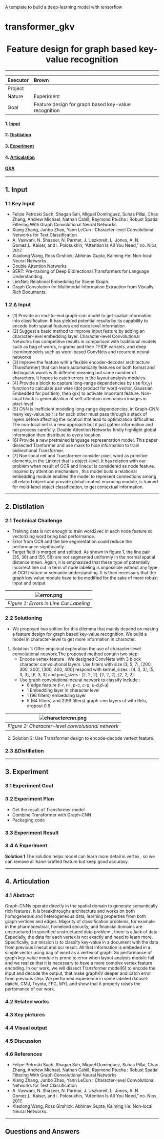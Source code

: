A template to build a deep-learning model with tensorflow

# transformer_gkv

<div align="center">
    <h1>Feature design for graph based key-value recognition</h1>
 </div>




---
    
|Executor | Brown
|:-------|:-----
|Project | 
|Nature | Experiment
|Goal|Feature design for graph based key-value recognition










#### 1. [Input](#input)
#### 2. [Distilation](#distilation)
#### 3. [Experiment](#experiment)
#### 4. [Articulation](#articulation)  
####  [Q&A](#qna)  
---
## <a id="input">1. Input</a>
### **1.1 Key Input**
 * Felipe Petroski Such, Shagan Sah, Miguel Dominguez, Suhas Pillai, Chao Zhang, Andrew Michael, Nathan Cahill, Raymond Ptucha : Robust Spatial Filtering With Graph Convolutional Neural Networks
 * Xiang Zhang, Junbo Zhao, Yann LeCun : Character-level Convolutional Networks for Text Classification
 * A. Vaswani, N. Shazeer, N. Parmar, J. Uszkoreit, L. Jones, A. N. Gomez,L. Kaiser, and I. Polosukhin, “Attention Is All You Need,” no. Nips, 2017.
 * Xiaolong Wang, Ross Girshick, Abhinav Gupta, Kaiming He: Non-local Neural Networks. 
 * Double Attention Networks
 * BERT: Pre-training of Deep Bidirectional Transformers for Language Understanding.
 * LinkNet: Relational Embedding for Scene Graph.
 * Graph Convolution for Multimodal Information Extraction from Visually Rich Documents. 

### **1.2 Δ Input**   
* [1] Provide an end-to-end graph-cnn model to get spatial information into classification. It has yielded potential results by its capability to encode both spatial features and node level
information
* [2] Suggest a basic method to improve input feature by adding an character-level embedding layer. Character-level Convolutional Networks has competitive results in comparison with traditional models such as bag of words, n-grams and their TFIDF variants, and deep learningmodels such as word-based ConvNets and recurrent neural networks
* [3] Improve the feature with a flexible encoder-decoder architecture (Transformer) that can learn automatically features on both format and distinguish words with different meaning but
same number of characters. It hopes to catch errors in the layout analysis modules.
* [4] Provide a block to capture long-range dependencies by use f(x,y) function to calculate pair wise (dot product for word-vector, Gaussian Embedded for position), then g(x) to activate important feature. Non-local block is generalization of self-attention mechanism  images in pixel-level 
* [5] CNN is inefficient modeling long-range dependencies, in Graph-CNN many key-value pair is far each other must pass through a stack of layers before affecting the location that lead to optimization difficulties. The non-local net is a new approach but it just gather information and not process carefully. Double Attention Networks firstly highlight global information then distribute to every location.
* [6] Provide a new pretrained language representation model. This paper dissected Tranformer and use mask to hide information to train bidirectional Transformer.
* [7] Non-local net and Transformer consider pixel, word as primitive elements, in the Linknet that is object-level. It has relation with our problem when result of OCR and linecut is considered as node feature. Inspired by attention mechanism , this model build a relational embedding module enables the model to represent connections among all related object and provide global context encoding module, is trained for multi-label object classification, to get contextual information.

---
## <a id="distilation">2. Distilation</a>
### **2.1 Technical Challenge**  
* Training data is not enough to train word2vec in each node feature so vectorizing word bring bad performance. 
* Error from OCR and the line segmentation could reduce the performance significantly
* Target field is merged and splitted. As shown in figure 1, the line pair (35, 36) and (55, 58) are not segmented uniformly  in  the  normal  spatial  distance  mean. Again,  it  is  emphasized  that these type of potentially incorrect line cut in term of node labeling is impossible without any type of OCR feature or semantic understanding.  It is then necessary that the graph key value module have to be modified for the sake of more robust input and output

| ![error.png](./images/brown/error.png) | 
|:--:| 
| *Figure 1: Errors in Line Cut Labeling* |
### **2.2 Solutioning** 

* We proposed two soltion for this dilemma that mainly depend on making a feature design for graph based key-value recognition. We build a model in character-level to get more information in character. 
1. Solution 1: Offer empirical exploration the use of character-level convolutional network.The proposed method contain two step: 
    * Encode vertex feature : We designed ConvNets with 3 block character convolutional layers. Use filters with size [3, 5, 7], [200, 300, 300], [300, 400, 400] respond with kernel_sizes : [4, 3, 3], [5, 3, 3], [6, 3, 3] and pool_sizes : [2, 2, 2], [2, 2, 2], [2, 2, 2]
    * Use graph convolutional neural network to classify include : 
        * 6 edge feature (l-r, r-l, p-c, c-p, u-d,d-u)
		* 1 Embedding layer in character level
		* 1 (96 filters) embedding layer
		* 5 (64 filters) and 2(96 filters) graph-cnn layers of  with Relu, dropout 0.5

| ![charactercnn.png](./images/brown/charactercnn.png) | 
|:--:| 
| *Figure 2: Character-level convolutional network* |

2. Solution 2: Use Transformer design to encode-decode vertext feature.
    

### **2.3 ΔDistillation**

---
## <a id="experiment">3. Experiment </a>
### **3.1 Experiment Goal** 

### **3.2 Experiment Plan** 
* Get the result of Transformer model
* Combine Transformer with Graph-CNN
* Packaging code


### **3.3 Experiment Result**

### **3.4 Δ Experiment**
**Solution 1** The solution helps model can learn more detail in vertex , so we can remove all  hand-crafted feature but keep good accuracy.

---
## <a id="articulation">4. Articulation</a>
### **4.1 Abstract**
Graph-CNNs operate directly in the spatial domain to generate semantically rich features.
It is breakthroughs architecture and works on both homogeneous and heterogeneous data, learning properties from both graph vertices and edges.
Majority of classification problems, for example in the pharmaceutical, homeland security, and financial domains are unstructured
In specified unstructured data problem , there is a lack of data. Especially, the data for each vertex is not exactly and need to learn more. 
Specifically, our mission is to classify key-value in a document with the data from previous linecut and ocr result. All that information is embeded in a simple vector using bag of word as a vertex of graph.
So performance of graph key-value module is prone to error when layout analysis module fail and we realize that it is necessary to have a more complex vertex feature encoding.
In our work, we will dissect Transformer model[6] to encode the input and decode the output, that make graphKV deeper and catch error from previous step. 
We performed experience in some labeled dataset: daiichi, CMJ, Toyota, FFG, MYL and show that it properly raises the perfomance of our work.

### **4.2 Related works**

### **4.3 Key pictures**

### **4.4 Visual output**

### **4.5 Discussion**  

### **4.6 References**

 * Felipe Petroski Such, Shagan Sah, Miguel Dominguez, Suhas Pillai, Chao Zhang, Andrew Michael, Nathan Cahill, Raymond Ptucha : Robust Spatial Filtering With Graph Convolutional Neural Networks
 * Xiang Zhang, Junbo Zhao, Yann LeCun : Character-level Convolutional Networks for Text Classification
 * A. Vaswani, N. Shazeer, N. Parmar, J. Uszkoreit, L. Jones, A. N. Gomez,L. Kaiser, and I. Polosukhin, “Attention Is All You Need,” no. Nips, 2017.
 * Xiaolong Wang, Ross Girshick, Abhinav Gupta, Kaiming He: Non-local Neural Networks. 


---
## <a id="qna">Questions and Answers</a>



